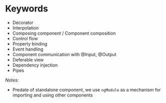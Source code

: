 # Keywords

- Decorator
- Interpolation
- Composing component / Component composition
- Control flow
- Property binding
- Event handling
- Component communication with @Input, @Output
- Deferable view
- Dependency injection
- Pipes

_Notes:_

- Predate of standalone component, we use `ngModule` as a mechanism for importing and using other components
